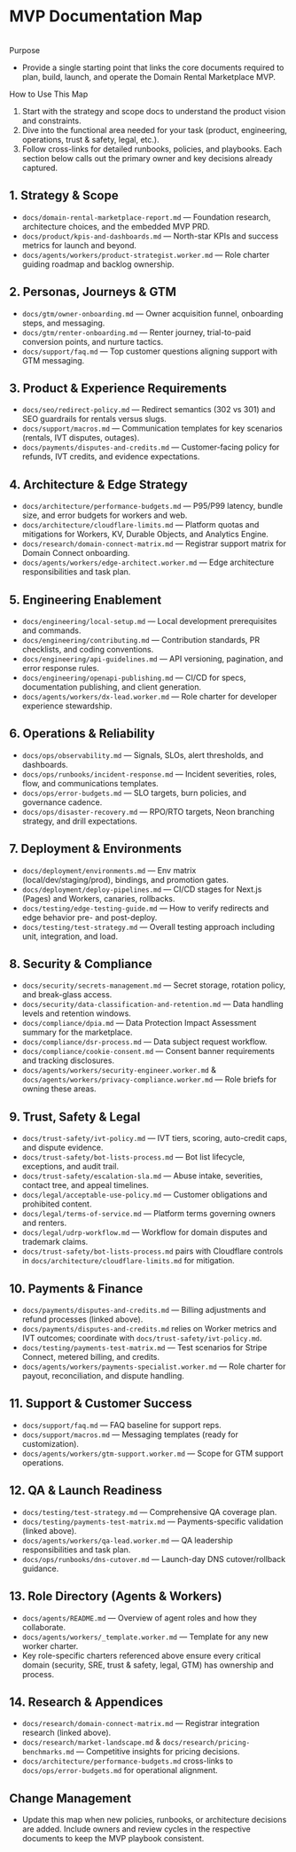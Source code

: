 # MVP Documentation Map
\
Purpose
- Provide a single starting point that links the core documents required to plan, build, launch, and operate the Domain Rental Marketplace MVP.

How to Use This Map
1. Start with the strategy and scope docs to understand the product vision and constraints.
2. Dive into the functional area needed for your task (product, engineering, operations, trust & safety, legal, etc.).
3. Follow cross-links for detailed runbooks, policies, and playbooks. Each section below calls out the primary owner and key decisions already captured.

## 1. Strategy & Scope
- `docs/domain-rental-marketplace-report.md` — Foundation research, architecture choices, and the embedded MVP PRD.
- `docs/product/kpis-and-dashboards.md` — North-star KPIs and success metrics for launch and beyond.
- `docs/agents/workers/product-strategist.worker.md` — Role charter guiding roadmap and backlog ownership.

## 2. Personas, Journeys & GTM
- `docs/gtm/owner-onboarding.md` — Owner acquisition funnel, onboarding steps, and messaging.
- `docs/gtm/renter-onboarding.md` — Renter journey, trial-to-paid conversion points, and nurture tactics.
- `docs/support/faq.md` — Top customer questions aligning support with GTM messaging.

## 3. Product & Experience Requirements
- `docs/seo/redirect-policy.md` — Redirect semantics (302 vs 301) and SEO guardrails for rentals versus slugs.
- `docs/support/macros.md` — Communication templates for key scenarios (rentals, IVT disputes, outages).
- `docs/payments/disputes-and-credits.md` — Customer-facing policy for refunds, IVT credits, and evidence expectations.

## 4. Architecture & Edge Strategy
- `docs/architecture/performance-budgets.md` — P95/P99 latency, bundle size, and error budgets for workers and web.
- `docs/architecture/cloudflare-limits.md` — Platform quotas and mitigations for Workers, KV, Durable Objects, and Analytics Engine.
- `docs/research/domain-connect-matrix.md` — Registrar support matrix for Domain Connect onboarding.
- `docs/agents/workers/edge-architect.worker.md` — Edge architecture responsibilities and task plan.

## 5. Engineering Enablement
- `docs/engineering/local-setup.md` — Local development prerequisites and commands.
- `docs/engineering/contributing.md` — Contribution standards, PR checklists, and coding conventions.
- `docs/engineering/api-guidelines.md` — API versioning, pagination, and error response rules.
- `docs/engineering/openapi-publishing.md` — CI/CD for specs, documentation publishing, and client generation.
- `docs/agents/workers/dx-lead.worker.md` — Role charter for developer experience stewardship.

## 6. Operations & Reliability
- `docs/ops/observability.md` — Signals, SLOs, alert thresholds, and dashboards.
- `docs/ops/runbooks/incident-response.md` — Incident severities, roles, flow, and communications templates.
- `docs/ops/error-budgets.md` — SLO targets, burn policies, and governance cadence.
- `docs/ops/disaster-recovery.md` — RPO/RTO targets, Neon branching strategy, and drill expectations.

## 7. Deployment & Environments
- `docs/deployment/environments.md` — Env matrix (local/dev/staging/prod), bindings, and promotion gates.
- `docs/deployment/deploy-pipelines.md` — CI/CD stages for Next.js (Pages) and Workers, canaries, rollbacks.
- `docs/testing/edge-testing-guide.md` — How to verify redirects and edge behavior pre- and post-deploy.
- `docs/testing/test-strategy.md` — Overall testing approach including unit, integration, and load.

## 8. Security & Compliance
- `docs/security/secrets-management.md` — Secret storage, rotation policy, and break-glass access.
- `docs/security/data-classification-and-retention.md` — Data handling levels and retention windows.
- `docs/compliance/dpia.md` — Data Protection Impact Assessment summary for the marketplace.
- `docs/compliance/dsr-process.md` — Data subject request workflow.
- `docs/compliance/cookie-consent.md` — Consent banner requirements and tracking disclosures.
- `docs/agents/workers/security-engineer.worker.md` & `docs/agents/workers/privacy-compliance.worker.md` — Role briefs for owning these areas.

## 9. Trust, Safety & Legal
- `docs/trust-safety/ivt-policy.md` — IVT tiers, scoring, auto-credit caps, and dispute evidence.
- `docs/trust-safety/bot-lists-process.md` — Bot list lifecycle, exceptions, and audit trail.
- `docs/trust-safety/escalation-sla.md` — Abuse intake, severities, contact tree, and appeal timelines.
- `docs/legal/acceptable-use-policy.md` — Customer obligations and prohibited content.
- `docs/legal/terms-of-service.md` — Platform terms governing owners and renters.
- `docs/legal/udrp-workflow.md` — Workflow for domain disputes and trademark claims.
- `docs/trust-safety/bot-lists-process.md` pairs with Cloudflare controls in `docs/architecture/cloudflare-limits.md` for mitigation.

## 10. Payments & Finance
- `docs/payments/disputes-and-credits.md` — Billing adjustments and refund processes (linked above).
- `docs/payments/disputes-and-credits.md` relies on Worker metrics and IVT outcomes; coordinate with `docs/trust-safety/ivt-policy.md`.
- `docs/testing/payments-test-matrix.md` — Test scenarios for Stripe Connect, metered billing, and credits.
- `docs/agents/workers/payments-specialist.worker.md` — Role charter for payout, reconciliation, and dispute handling.

## 11. Support & Customer Success
- `docs/support/faq.md` — FAQ baseline for support reps.
- `docs/support/macros.md` — Messaging templates (ready for customization).
- `docs/agents/workers/gtm-support.worker.md` — Scope for GTM support operations.

## 12. QA & Launch Readiness
- `docs/testing/test-strategy.md` — Comprehensive QA coverage plan.
- `docs/testing/payments-test-matrix.md` — Payments-specific validation (linked above).
- `docs/agents/workers/qa-lead.worker.md` — QA leadership responsibilities and task plan.
- `docs/ops/runbooks/dns-cutover.md` — Launch-day DNS cutover/rollback guidance.

## 13. Role Directory (Agents & Workers)
- `docs/agents/README.md` — Overview of agent roles and how they collaborate.
- `docs/agents/workers/_template.worker.md` — Template for any new worker charter.
- Key role-specific charters referenced above ensure every critical domain (security, SRE, trust & safety, legal, GTM) has ownership and process.

## 14. Research & Appendices
- `docs/research/domain-connect-matrix.md` — Registrar integration research (linked above).
- `docs/research/market-landscape.md` & `docs/research/pricing-benchmarks.md` — Competitive insights for pricing decisions.
- `docs/architecture/performance-budgets.md` cross-links to `docs/ops/error-budgets.md` for operational alignment.

## Change Management
- Update this map when new policies, runbooks, or architecture decisions are added. Include owners and review cycles in the respective documents to keep the MVP playbook consistent.
